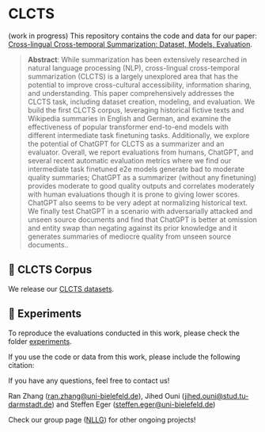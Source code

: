 # CLCTS
(work in progress)
This repository contains the code and data for our paper: [Cross-lingual Cross-temporal Summarization:
Dataset, Models, Evaluation](link_to_arxiv).

> **Abstract**: 
> While summarization has been extensively researched in natural language processing (NLP), cross-lingual cross-temporal summarization (CLCTS) is a largely unexplored area that has the potential to improve cross-cultural accessibility, information sharing, and understanding. This paper comprehensively addresses the CLCTS task, including dataset creation, modeling, and evaluation. We build the first CLCTS corpus, leveraging historical fictive texts and Wikipedia summaries in English and German, and examine the effectiveness of popular transformer end-to-end models with different intermediate task finetuning tasks. Additionally, we explore the potential of ChatGPT for CLCTS as a summarizer and an evaluator. Overall, we report evaluations from humans, ChatGPT, and several recent automatic evaluation metrics where we find our intermediate task finetuned e2e models generate bad to moderate quality summaries; ChatGPT as a summarizer (without any finetuning) provides moderate to good quality outputs and correlates moderately with human evaluations though it is prone to giving lower scores. ChatGPT also seems to be very adept at normalizing historical text. We finally test ChatGPT in a scenario with
adversarially attacked and unseen source documents and find that ChatGPT is better at omission and entity swap than negating against its prior knowledge and it generates summaries of mediocre quality from unseen source documents..



## 🚀 CLCTS Corpus

We release our [CLCTS datasets](path/to/data). 

## 🚀 Experiments
To reproduce the evaluations conducted in this work, please check the folder [experiments](experiments).


If you use the code or data from this work, please include the following citation:


If you have any questions, feel free to contact us!

Ran Zhang ([ran.zhang@uni-bielefeld.de](mailto:ran.zhang@uni-bielefeld.de)), Jihed Ouni ([jihed.ouni@stud.tu-darmstadt.de](mailto:jihed.ouni@stud.tu-darmstadt.de)) and Steffen Eger ([steffen.eger@uni-bielefeld.de](mailto:steffen.eger@uni-bielefeld.de))

Check our group page ([NLLG](https://nl2g.github.io/)) for other ongoing projects!

